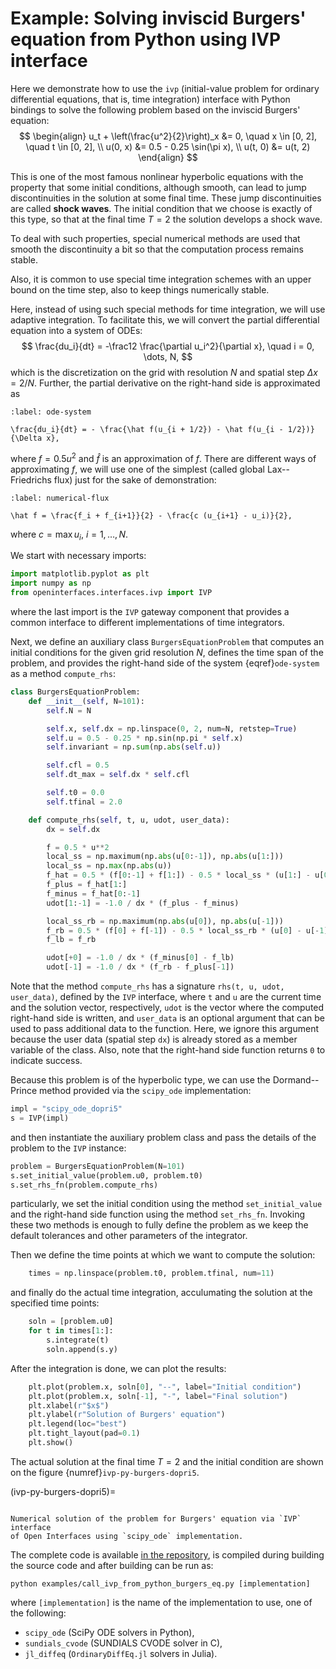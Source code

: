 # Example: Solving inviscid Burgers' equation from Python using IVP interface

Here we demonstrate how to use the `ivp` (initial-value problem for ordinary
differential equations, that is, time integration) interface
with Python bindings to solve the following problem based on
the inviscid Burgers' equation:
$$
    \begin{align}
        u_t + \left(\frac{u^2}{2}\right)_x &= 0,
            \quad x \in [0, 2], \quad t \in [0, 2], \\
        u(0, x) &= 0.5 - 0.25 \sin(\pi x), \\
        u(t, 0) &= u(t, 2)
    \end{align}
$$

This is one of the most famous nonlinear hyperbolic equations with the property
that some initial conditions, although smooth, can lead to jump discontinuities
in the solution at some final time.
These jump discontinuities are called __shock waves__.
The initial condition that we choose is exactly of this type, so that at
the final time $T = 2$ the solution develops a shock wave.

To deal with such properties, special numerical methods are used that smooth
the discontinuity a bit so that the computation process remains stable.

Also, it is common to use special time integration schemes with an upper
bound on the time step, also to keep things numerically stable.

Here, instead of using such special methods for time integration, we will
use adaptive integration.
To facilitate this, we will convert the partial differential equation
into a system of ODEs:
$$
\frac{du_i}{dt} = -\frac12 \frac{\partial u_i^2}{\partial x}, \quad i = 0, \dots, N,
$$
which is the discretization on the grid with resolution $N$ and spatial step
$\Delta x = 2 / N$. Further, the partial derivative on the right-hand side is
approximated as
```{math}
:label: ode-system

\frac{du_i}{dt} = - \frac{\hat f(u_{i + 1/2}) - \hat f(u_{i - 1/2})}{\Delta x},
```
where $f = 0.5 u^2$ and $\hat f$ is an approximation of $f$.
There are different ways of approximating $f$, we will use one of the simplest
(called global Lax--Friedrichs flux) just for the sake of demonstration:
```{math}
:label: numerical-flux

\hat f = \frac{f_i + f_{i+1}}{2} - \frac{c (u_{i+1} - u_i)}{2},
```
where $c = \max u_i$, $i = 1, \dots, N$.

We start with necessary imports:
```python
import matplotlib.pyplot as plt
import numpy as np
from openinterfaces.interfaces.ivp import IVP
```
where the last import is the `IVP` gateway component
that provides a common interface to different implementations of time integrators.

Next, we define an auxiliary class `BurgersEquationProblem`
that computes an initial conditions for the given grid resolution $N$,
defines the time span of the problem,
and provides the right-hand side of the system {eqref}`ode-system`
as a method `compute_rhs`:
```python
class BurgersEquationProblem:
    def __init__(self, N=101):
        self.N = N

        self.x, self.dx = np.linspace(0, 2, num=N, retstep=True)
        self.u = 0.5 - 0.25 * np.sin(np.pi * self.x)
        self.invariant = np.sum(np.abs(self.u))

        self.cfl = 0.5
        self.dt_max = self.dx * self.cfl

        self.t0 = 0.0
        self.tfinal = 2.0

    def compute_rhs(self, t, u, udot, user_data):
        dx = self.dx

        f = 0.5 * u**2
        local_ss = np.maximum(np.abs(u[0:-1]), np.abs(u[1:]))
        local_ss = np.max(np.abs(u))
        f_hat = 0.5 * (f[0:-1] + f[1:]) - 0.5 * local_ss * (u[1:] - u[0:-1])
        f_plus = f_hat[1:]
        f_minus = f_hat[0:-1]
        udot[1:-1] = -1.0 / dx * (f_plus - f_minus)

        local_ss_rb = np.maximum(np.abs(u[0]), np.abs(u[-1]))
        f_rb = 0.5 * (f[0] + f[-1]) - 0.5 * local_ss_rb * (u[0] - u[-1])
        f_lb = f_rb

        udot[+0] = -1.0 / dx * (f_minus[0] - f_lb)
        udot[-1] = -1.0 / dx * (f_rb - f_plus[-1])
```
Note that the method `compute_rhs` has a signature `rhs(t, u, udot, user_data)`,
defined by the `IVP` interface, where `t` and `u` are the current time
and the solution vector, respectively, `udot` is the vector
where the computed right-hand side is written, and `user_data` is an optional
argument that can be used to pass additional data to the function.
Here, we ignore this argument because the user data (spatial step `dx`)
is already stored as a member variable of the class.
Also, note that the right-hand side function returns `0` to indicate success.

Because this problem is of the hyperbolic type,
we can use the Dormand--Prince method provided via the `scipy_ode`
implementation:
```python
impl = "scipy_ode_dopri5"
s = IVP(impl)
```
and then instantiate the auxiliary problem class and pass the details
of the problem to the `IVP` instance:
```python
problem = BurgersEquationProblem(N=101)
s.set_initial_value(problem.u0, problem.t0)
s.set_rhs_fn(problem.compute_rhs)
```
particularly, we set the initial condition using the method `set_initial_value`
and the right-hand side function using the method `set_rhs_fn`.
Invoking these two methods is enough to fully define the problem
as we keep the default tolerances and other parameters of the integrator.

Then we define the time points at which we want to compute the solution:
```python
    times = np.linspace(problem.t0, problem.tfinal, num=11)
```
and finally do the actual time integration, acculumating the solution
at the specified time points:
```python
    soln = [problem.u0]
    for t in times[1:]:
        s.integrate(t)
        soln.append(s.y)
```

After the integration is done, we can plot the results:
```python
    plt.plot(problem.x, soln[0], "--", label="Initial condition")
    plt.plot(problem.x, soln[-1], "-", label="Final solution")
    plt.xlabel(r"$x$")
    plt.ylabel(r"Solution of Burgers' equation")
    plt.legend(loc="best")
    plt.tight_layout(pad=0.1)
    plt.show()
```

The actual solution at the final time $T = 2$ and the initial condition are
shown on the figure {numref}`ivp-py-burgers-dopri5`.

(ivp-py-burgers-dopri5)=
```{figure} img/ivp_py_burgers_eq_scipy_ode.pdf

Numerical solution of the problem for Burgers' equation via `IVP` interface
of Open Interfaces using `scipy_ode` implementation.
```

The complete code is available
[in the repository][burgers_py_src], is compiled during building the source code
and after building can be run as:
```shell
python examples/call_ivp_from_python_burgers_eq.py [implementation]
```
where `[implementation]` is the name of the implementation to use,
one of the following:
- `scipy_ode` (SciPy ODE solvers in Python),
- `sundials_cvode` (SUNDIALS CVODE solver in C),
- `jl_diffeq` (`OrdinaryDiffEq.jl` solvers in Julia).

[burgers_py_src]:
https://github.com/MaRDI4NFDI/open-interfaces/blob/main/examples/call_ivp_from_python_burgers_eq.py
